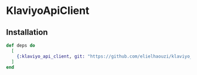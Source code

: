 # KlaviyoApiClient


## Installation

```elixir
def deps do
  [
    {:klaviyo_api_client, git: "https://github.com/elielhaouzi/klaviyo_api_client"}
  ]
end
```

